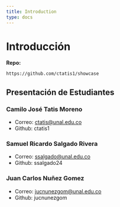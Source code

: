 ```yaml
---
title: Introduction
type: docs
---
```


# Introducción

**Repo:**
```cmd
https://github.com/ctatis1/showcase
```

## Presentación de Estudiantes

### Camilo José Tatis Moreno
- Correo: <ctatis@unal.edu.co>
- Github: ctatis1

### Samuel Ricardo Salgado Rivera
- Correo: <ssalgado@unal.edu.co>
- Github: ssalgado24

### Juan Carlos Nuñez Gomez
- Correo: <jucnunezgom@unal.edu.co>
- Github: jucnunezgom